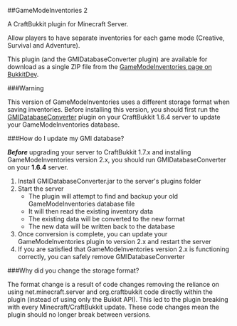 ##GameModeInventories 2

A CraftBukkit plugin for Minecraft Server.

Allow players to have separate inventories for each game mode (Creative, Survival and Adventure).

This plugin (and the GMIDatabaseConverter plugin) are available for download as a single ZIP file from the [GameModeInventories page on BukkitDev](http://dev.bukkit.org/bukkit-plugins/gamemodeinventories).

###Warning

This version of GameModeInventories uses a different storage format when saving inventories. Before installing this version, you should first run the [GMIDatabaseConverter](https://github.com/eccentricdevotion/GMIDatabaseConverter/blob/master/README.md) plugin on your CraftBukkit 1.6.4 server to update your GameModeInventories database.

###How do I update my GMI database?

**_Before_** upgrading your server to CraftBukkit 1.7.x and installing GameModeInventories version 2.x, you should run GMIDatabaseConverter on your **1.6.4** server.

1. Install GMIDatabaseConverter.jar to the server's plugins folder
2. Start the server
   * The plugin will attempt to find and backup your old GameModeInventories database file
   * It will then read the existing inventory data
   * The existing data will be converted to the new format
   * The new data will be written back to the database
3. Once conversion is complete, you can update your GameModeInventories plugin to version 2.x and restart the server
4. If you are satisfied that GameModeInventories version 2.x is functioning correctly, you can safely remove GMIDatabaseConverter


###Why did you change the storage format?

The format change is a result of code changes removing the reliance on using net.minecraft.server and org.craftbukkit code directly within the plugin (instead of using only the Bukkit API). This led to the plugin breaking with every Minecraft/CraftBukkit update. These code changes mean the plugin should no longer break between versions.